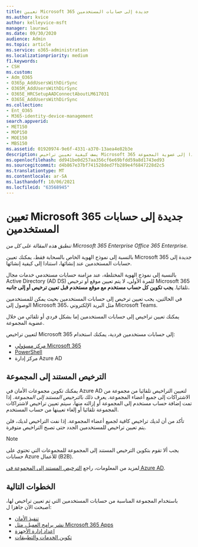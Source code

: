 ```yaml
---
title: تعيين Microsoft 365 جديدة إلى حسابات المستخدمين
ms.author: kvice
author: kelleyvice-msft
manager: laurawi
ms.date: 09/30/2020
audience: Admin
ms.topic: article
ms.service: o365-administration
ms.localizationpriority: medium
f1.keywords:
- CSH
ms.custom:
- Adm_O365
- O365p_AddUsersWithDirSync
- O365M_AddUsersWithDirSync
- O365E_HRCSetupAADConnectAboutLM617031
- O365E_AddUsersWithDirSync
ms.collection:
- Ent_O365
- M365-identity-device-management
search.appverid:
- MET150
- MOP150
- MOE150
- MBS150
ms.assetid: 01920974-9e6f-4331-a370-13aea4e82b3e
description: يصف كيفية تعيين تراخيص Microsoft 365 إلى حسابات المستخدمين، سواء بشكل فردي أو استنادا إلى عضوية المجموعة.
ms.openlocfilehash: dd941be0d257aa356cf6e69bfdd59a8d1743ed93
ms.sourcegitcommit: d4b867e37bf741528ded7fb289e4f6847228d2c5
ms.translationtype: MT
ms.contentlocale: ar-SA
ms.lasthandoff: 10/06/2021
ms.locfileid: "63568945"
---
```

# <a name="assign-microsoft-365-licenses-to-user-accounts"></a>تعيين Microsoft 365 جديدة إلى حسابات المستخدمين

*تنطبق هذه المقالة على كل من Microsoft 365 Enterprise Office 365 Enterprise.*

بالنسبة إلى نموذج الهوية الخاص بالسحابة فقط، يمكنك تعيين Microsoft 365 جديدة إلى حسابات المستخدمين عند إنشائها، استنادا إلى كيفية إنشائها.

بالنسبة إلى نموذج الهوية المختلطة، عند مزامنة حسابات مستخدمي خدمات مجال Active Directory (AD DS) للمرة الأولى، لا يتم تعيين موقع أو ترخيص Microsoft 365 تلقائيا. **يجب تكوين كل حساب مستخدم مع موقع مستخدم قبل تعيين ترخيص أو إلى جانبه.**

في الحالتين، يجب تعيين ترخيص إلى حسابات المستخدمين بحيث يمكن للمستخدمين الوصول إلى Microsoft 365، مثل البريد الإلكتروني Microsoft Teams.

يمكنك تعيين تراخيص إلى حسابات المستخدمين إما بشكل فردي أو تلقائي من خلال عضوية المجموعة.

لتعيين تراخيص Microsoft 365 إلى حسابات مستخدمين فردية، يمكنك استخدام:

- [مركز مسؤولي Microsoft 365](../admin/manage/assign-licenses-to-users.md)
- [PowerShell](assign-licenses-to-user-accounts-with-microsoft-365-powershell.md)
- مركز إدارة Azure AD

## <a name="group-based-licensing"></a>الترخيص المستند إلى المجموعة

يمكنك تكوين مجموعات الأمان في Azure AD لتعيين التراخيص تلقائيا من مجموعة من الاشتراكات إلى جميع أعضاء المجموعة. يعرف ذلك *بالترخيص المستند إلى المجموعة*. إذا تمت إضافة حساب مستخدم إلى المجموعة أو إزالته منها، سيتم تعيين تراخيص لاشتراكات المجموعة تلقائيا أو إلغاء تعيينها من حساب المستخدم.

تأكد من أن لديك تراخيص كافية لجميع أعضاء المجموعة. إذا نفت التراخيص لديك، فلن يتم تعيين تراخيص للمستخدمين الجدد حتى تصبح التراخيص متوفرة.

>[!Note]
>يجب ألا تقوم بتكوين الترخيص المستند إلى المجموعة للمجموعات التي تحتوي على حسابات Azure للأعمال (B2B).
>

لمزيد من المعلومات، راجع [الترخيص المستند إلى المجموعة في Azure AD](/azure/active-directory/fundamentals/active-directory-licensing-whatis-azure-portal).

## <a name="next-steps"></a>الخطوات التالية

باستخدام المجموعة المناسبة من حسابات المستخدمين التي تم تعيين تراخيص لها، أصبحت الآن جاهزا ل:

- [تنفيذ الأمان](../security/office-365-security/security-roadmap.md)
- [نشر برامج العميل، مثل Microsoft 365 Apps](/DeployOffice/deployment-guide-microsoft-365-apps)
- [إعداد إدارة الأجهزة](device-management-roadmap-microsoft-365.md)
- [تكوين الخدمات والتطبيقات](configure-services-and-applications.md)